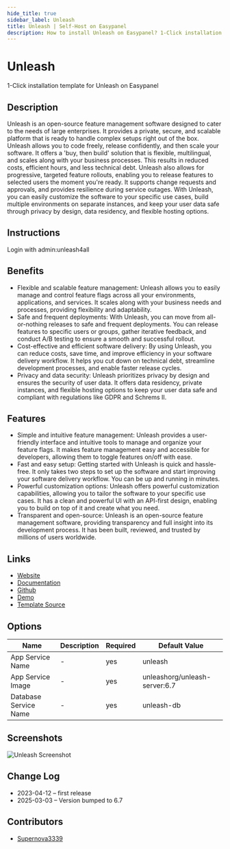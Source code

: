 ```yaml
---
hide_title: true
sidebar_label: Unleash
title: Unleash | Self-Host on Easypanel
description: How to install Unleash on Easypanel? 1-Click installation template for Unleash on Easypanel
---
```


<!-- generated -->

# Unleash

1-Click installation template for Unleash on Easypanel

## Description

Unleash is an open-source feature management software designed to cater to the needs of large enterprises. It provides a private, secure, and scalable platform that is ready to handle complex setups right out of the box. Unleash allows you to code freely, release confidently, and then scale your software. It offers a &#39;buy, then build&#39; solution that is flexible, multilingual, and scales along with your business processes. This results in reduced costs, efficient hours, and less technical debt. Unleash also allows for progressive, targeted feature rollouts, enabling you to release features to selected users the moment you&#39;re ready. It supports change requests and approvals, and provides resilience during service outages. With Unleash, you can easily customize the software to your specific use cases, build multiple environments on separate instances, and keep your user data safe through privacy by design, data residency, and flexible hosting options.

## Instructions

Login with admin:unleash4all

## Benefits

- Flexible and scalable feature management: Unleash allows you to easily manage and control feature flags across all your environments, applications, and services. It scales along with your business needs and processes, providing flexibility and adaptability.
- Safe and frequent deployments: With Unleash, you can move from all-or-nothing releases to safe and frequent deployments. You can release features to specific users or groups, gather iterative feedback, and conduct A/B testing to ensure a smooth and successful rollout.
- Cost-effective and efficient software delivery: By using Unleash, you can reduce costs, save time, and improve efficiency in your software delivery workflow. It helps you cut down on technical debt, streamline development processes, and enable faster release cycles.
- Privacy and data security: Unleash prioritizes privacy by design and ensures the security of user data. It offers data residency, private instances, and flexible hosting options to keep your user data safe and compliant with regulations like GDPR and Schrems II.

## Features

- Simple and intuitive feature management: Unleash provides a user-friendly interface and intuitive tools to manage and organize your feature flags. It makes feature management easy and accessible for developers, allowing them to toggle features on/off with ease.
- Fast and easy setup: Getting started with Unleash is quick and hassle-free. It only takes two steps to set up the software and start improving your software delivery workflow. You can be up and running in minutes.
- Powerful customization options: Unleash offers powerful customization capabilities, allowing you to tailor the software to your specific use cases. It has a clean and powerful UI with an API-first design, enabling you to build on top of it and create what you need.
- Transparent and open-source: Unleash is an open-source feature management software, providing transparency and full insight into its development process. It has been built, reviewed, and trusted by millions of users worldwide.

## Links

- [Website](https://getunleash.io)
- [Documentation](https://docs.getunleash.io)
- [Github](https://github.com/Unleash/unleash)
- [Demo](https://www.getunleash.io/interactive-demo)
- [Template Source](https://github.com/easypanel-io/templates/tree/main/templates/unleash)

## Options

Name | Description | Required | Default Value
-|-|-|-
App Service Name | - | yes | unleash
App Service Image | - | yes | unleashorg/unleash-server:6.7
Database Service Name | - | yes | unleash-db

## Screenshots

![Unleash Screenshot](./assets/screenshot.png)

## Change Log

- 2023-04-12 – first release
- 2025-03-03 – Version bumped to 6.7

## Contributors

- [Supernova3339](https://github.com/Supernova3339)
